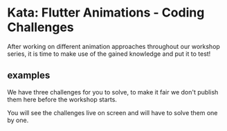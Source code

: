 # Kata: Flutter Animations - Coding Challenges

After working on different animation approaches throughout our workshop series, it is time to make use of the gained knowledge and put it to test!

## examples

We have three challenges for you to solve, to make it fair we don't publish them here before the workshop starts.

You will see the challenges live on screen and will have to solve them one by one.
